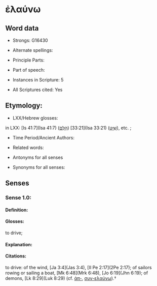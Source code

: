 # ἐλαύνω 

<!-- Status: S2=NeedsEdits -->
<!-- Lexica used for edits:   -->

## Word data

* Strongs: G16430

* Alternate spellings:



* Principle Parts: 


* Part of speech: 


* Instances in Scripture: 5

* All Scriptures cited: Yes

## Etymology: 


* LXX/Hebrew glosses: 

in LXX: [Is 41:7](Isa 41:7) ([הָלַם](//en-uhl/H1986)) [33:21](Isa 33:21) ([שַׁיִט](//en-uhl/H7885)), etc. ; 

* Time Period/Ancient Authors: 


* Related words: 

* Antonyms for all senses

* Synonyms for all senses: 


## Senses 


### Sense  1.0: 

#### Definition: 

#### Glosses: 

to drive; 

#### Explanation: 


#### Citations: 

to drive: of the wind, [Ja 3:4](Jas 3:4), [II Pe 2:17](2Pe 2:17); of sailors rowing or sailing a boat, [Mk 6:48](Mrk 6:48), [Jo 6:19](Jhn 6:19); of demons, [Lk 8:29](Luk 8:29) (cf. [ἀπ-](), [συν-ελαύνω]()).†
